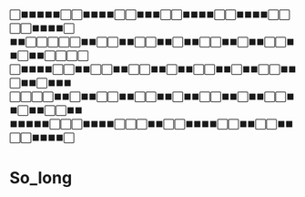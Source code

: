  
:white_large_square::black_large_square::black_large_square::black_large_square::black_large_square::black_large_square::white_large_square::white_large_square::black_large_square::black_large_square::black_large_square::black_large_square::white_large_square::white_large_square::black_large_square::black_large_square::black_large_square::white_large_square::white_large_square::black_large_square::black_large_square::black_large_square::black_large_square::white_large_square::white_large_square::black_large_square::black_large_square::black_large_square::black_large_square::white_large_square::white_large_square::white_large_square::white_large_square::black_large_square::black_large_square::black_large_square::black_large_square::white_large_square:
:black_large_square::black_large_square::white_large_square::white_large_square::white_large_square::white_large_square::white_large_square::black_large_square::black_large_square::white_large_square::white_large_square::black_large_square::black_large_square::white_large_square::white_large_square::black_large_square::black_large_square::white_large_square::black_large_square::black_large_square::white_large_square::white_large_square::black_large_square::black_large_square::white_large_square::black_large_square::black_large_square::white_large_square::white_large_square::black_large_square::black_large_square::white_large_square::black_large_square::black_large_square::white_large_square::white_large_square::white_large_square::white_large_square:
:white_large_square::black_large_square::black_large_square::black_large_square::black_large_square::white_large_square::white_large_square::black_large_square::black_large_square::white_large_square::white_large_square::black_large_square::black_large_square::white_large_square::white_large_square::black_large_square::black_large_square::white_large_square::black_large_square::black_large_square::white_large_square::white_large_square::black_large_square::black_large_square::white_large_square::black_large_square::black_large_square::white_large_square::white_large_square::black_large_square::black_large_square::white_large_square::black_large_square::black_large_square::white_large_square::black_large_square::black_large_square::black_large_square:    
:white_large_square::white_large_square::white_large_square::white_large_square::black_large_square::black_large_square::white_large_square::black_large_square::black_large_square::white_large_square::white_large_square::black_large_square::black_large_square::white_large_square::white_large_square::black_large_square::black_large_square::white_large_square::black_large_square::black_large_square::white_large_square::white_large_square::black_large_square::black_large_square::white_large_square::black_large_square::black_large_square::white_large_square::white_large_square::black_large_square::black_large_square::white_large_square::black_large_square::black_large_square::white_large_square::white_large_square::black_large_square::black_large_square:
:black_large_square::black_large_square::black_large_square::black_large_square::black_large_square::white_large_square::white_large_square::white_large_square::black_large_square::black_large_square::black_large_square::black_large_square::white_large_square::white_large_square::white_large_square::black_large_square::black_large_square::white_large_square::white_large_square::black_large_square::black_large_square::black_large_square::black_large_square::white_large_square::white_large_square::black_large_square::black_large_square::white_large_square::white_large_square::black_large_square::black_large_square::white_large_square::white_large_square::black_large_square::black_large_square::black_large_square::black_large_square::white_large_square:      

# So_long

